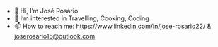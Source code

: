 - 👋 Hi, I’m José Rosário
- 👀 I’m interested in Travelling, Cooking, Coding
- 📫 How to reach me: https://www.linkedin.com/in/jose-rosario22/ & joserosario15@outlook.com
